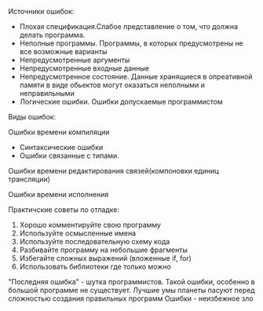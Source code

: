 

Источники ошибок:

- Плохая спецификация.Слабое представление о том, что должна делать программа.
- Неполные программы. Программы, в которых предусмотрены не все возможные варианты
- Непредусмотренные аргументы
- Непредусмотренные входные данные
- Непредусмотренное состояние. Данные хранящиеся в опреативной памяти в виде обьектов могут оказаться неполными и неправильными
- Логические ошибки. Ошибки допускаемые программистом

Виды ошибок:

Ошибки времени компиляции

- Синтаксические ошибки
- Ошибки связанные с типами. 

Ошибки времени редактирования связей(компоновки единиц трансляции)

Ошибки  времени исполнения


Практичские советы по отладке:

1) Хорошо комментируйте свою программу
2) Используйте осмысленные имена
3) Используйте последовательную схему кода
4) Разбивайте программу на небольшие фрагменты
5) Избегайте сложных выражений (вложенные if, for)
6) Использовать библиотеки где только можно


"Последняя ошибка" - шутка программистов. Такой ошибки, особенно в большой программе не существует. 
Лучшие умы планеты пасуют перед сложностью создания правильных программ
Ошибки - неизбежное зло 
